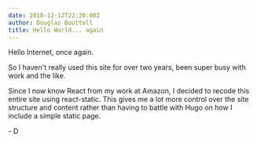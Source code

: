 ```yaml
---
date: 2018-12-12T22:30:00Z
author: Douglas Bouttell
title: Hello World... again
---
```


Hello Internet, once again.

So I haven't really used this site for over two years, been super
busy with work and the like.

Since I now know React from my work at Amazon, I decided to recode
this entire site using react-static.  This gives me a lot more control
over the site structure and content rather than having to battle with
Hugo on how I include a simple static page.

\- D
